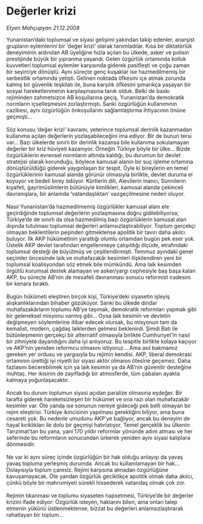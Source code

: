 # Değerler krizi

*Etyen Mahçupyan 21.12.2008*

<div class="taraf_structure_2col_1zq">
<div class="margen_n">



 <p>Yunanistan’daki toplumsal ve siyasi gelişimi yakından takip edenler, anarşist grupların eylemlerini bir ‘değer krizi’ olarak tanımladılar. Kısa bir diktatörlük deneyiminin ardından AB üyeliğine hızla açılan bu ülkede, asker ve polisin prestijinde büyük bir yıpranma yaşandı. Gelen özgürlük ortamında kolluk kuvvetleri toplumsal eylemler karşısında giderek pasifleşti ve çoğu zaman bir seyirciye dönüştü. Aynı süreçte genç kuşaklar ise hazmedilmemiş bir serbestlik ortamında yetişti. Gelinen noktada öfkesini içe atmak zorunda kalmış bir güvenlik teşkilatı ile, buna karşılık öfkesini şımarıkça yaşayan bir sosyal hareketlenmenin karşılaşmasına tanık olduk. Belki de baskı rejiminden zahmetsizce AB koşullarına geçiş, Yunanistan’da demokratik normların içselleşmesini zorlaştırmıştı. Sanki özgürlüğün kullanımının cazibesi, aynı özgürlüğün önkoşullarını sağlamlaştırma ihtiyacının önüne geçmişti... <br/><br/>Söz konusu ‘değer krizi’ kavramı, yeterince toplumsal derinlik kazanmadan kullanıma açılan değerlerin yozlaşabileceğini ima ediyor. Bir de bunun tersi var... Bazı ülkelerde sınırlı bir derinlik kazansa bile kullanıma sokulamayan değerler bir kriz hüviyeti kazanıyor. Örneğin Türkiye böyle bir ülke... Bizde özgürlüklerin evrensel normların altında kaldığı, bu durumun bir devlet stratejisi olarak korunduğu, böylece kamusal alanın bir suç işleme ortamına dönüştürüldüğü giderek yaygınlaşan bir tespit. Öyle ki bireylerin en temel özgürlüklerinin kamusal alanda görünür olmasıyla birlikte, devlet duruma el koyuyor ve bedeli birey ödüyor. Kürtlerin dili, Alevilerin inancı, Sünnilerin kıyafeti, gayrimüslimlerin bütünüyle kimlikleri, kamusal alanda çekinceli davranışlara, bir anlamda ‘vatandaşlıktan’ vazgeçilmesine neden oluyor. <br/><br/>Nasıl Yunanistan’da hazmedilmemiş özgürlükler kamusal alanı ele geçirdiğinde toplumsal değerlerin yozlaşmasına doğru gidilebiliyorsa; Türkiye’de de sınırlı da olsa hazmedilmiş bazı özgürlüklerin kamusal alan dışında tutulması toplumsal değerleri anlamsızlaştırabiliyor. Toplum gerçekçi olmayan beklentilerin peşinden gitmektense apolitik bir tavırı daha akılcı buluyor. İlk AKP hükümetinin yarattığı olumlu ortamdan bugün pek eser yok. Üstelik AKP devlet tarafından engellenmeye çalışıldığı ölçüde, etrafındaki toplumsal desteği de büyütmüş ve çeşitlendirmişti. Temmuz ayındaki genel seçimler öncesinde laik ve muhafazakâr kesimleri ilişkilendiren yeni bir toplumsal koalisyondan söz etmek bile mümkündü. Ama laik kesimden örgütlü kurumsal destek alamayan ve asker/yargı cephesiyle baş başa kalan AKP, bu süreçte AB’nin de mesafeli davranması sonucu reformist iradesini bir kenara bıraktı. <br/><br/>Bugün hükümeti eleştiren birçok kişi, Türkiye’deki siyasetin işleyiş alışkanlıklarından bihaber gözüküyor. Sanki bu ülkede dindar muhafazakârların toplumu AB’ye taşımak, demokratik reformları yapmak gibi bir geleneksel misyonu varmış gibi... Oysa laik kesimin ve devletin değişmeyen söylemlerine itibar edecek olursak, bu misyonun tam da kemalist, modern, çağdaş laiklerden gelmesi beklenirdi. Şimdi Batı ile bütünleşmenin gerçekçi bir alternatif olmasıyla birlikte Cumhuriyet’in nasıl bir zihniyete dayandığını daha iyi anlıyoruz. Bu tespitle birlikte kolaya kaçıyor ve AKP’nin yeniden reformcu olmasını istiyoruz... Ama asıl bakmamız gereken yer ordusu ve yargısıyla bu rejimin kendisi. AKP, liberal demokrasi ortamının ürettiği iyi niyetli bir siyasi aktör olmanın ötesine geçemez. Daha fazlasını becerebilmek için ya laik kesimin ya da AB’nin güvenilir desteğine muhtaç. Her ikisinin de zayıfladığı bir atmosferde, tüm çabaları ayakta kalmaya yoğunlaşacaktır. <br/><br/>Ancak bu durum toplumun siyasi açıdan paralize olmasına eşdeğer. Bir tarafta giderek hareketsizleşen bir hükümet ve ona razı olan muhafazakâr kesimler var. Öte yanda ise sonunun nereye gideceği pek belli olmayan bir rejim eleştirisi. Türkiye ikincisinin yapılması gerektiğini biliyor, ama buna cesareti yok. Bu nedenle umudunu AKP’ye bağlıyor, ancak bu deneyim de hayal kırıklıkları ile dolu bir geçmişi hatırlatıyor. Temel gerçeklik bu ülkenin Tanzimat’tan bu yana, yani 170 yıldır reformlar yönünde adım atması ve her seferinde bu reformların sonucundan ürkerek yeniden aynı siyasi kalıplara dönmesidir. <br/><br/>Ne var ki aynı süreç içinde özgürlüğün bir hak olduğu anlayışı da yavaş yavaş topluma yerleşmiş durumda. Ancak bu kullanılamayan bir hak... Dolayısıyla toplum çaresiz. Rejimi karşısına almadan özgürlüğüne kavuşamayacak. Öte yandan özgürlük geciktikçe apolitik olmak daha akılcı, çünkü böyle bir mahrumiyeti sürekli hissederek vatandaş olmak çok zor. <br/><br/>Rejimin tıkanması ve toplumu siyaseten hapsetmesi, Türkiye’de bir değerler krizini ifade ediyor: Özgürlük isteyen, haklarını bilen, ama onları talep etmenin yükünü üstlenmektense, bizzat bu değerleri anlamsızlaştırarak rahatlayan bir toplum...</p>

<br/>


<div id="taraf_not">
</div>

</div>


</div>
